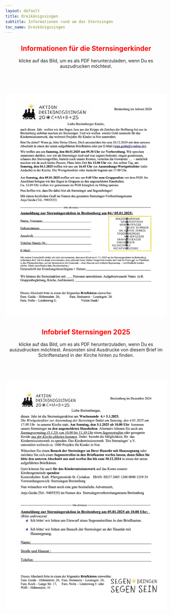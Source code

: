 ```yaml
---
layout: default
title: Dreikönigssingen
subtitle: Informationen rund um das Sternsingen
toc_name: Dreikönigssingen
---
```


<header class="major">
<h2><font color=red>Informationen für die Sternsingerkinder</font></h2>
klicke auf das Bild, um es als PDF herunterzuladen, wenn Du es auszudrucken möchtest.
</header>

<br><a href="images/Infobrief-Sternsingerkinder-2025.pdf" class="image featured"><img src="images/Infobrief-Sternsingerkinder-2025.jpg" alt=""/></a>


<header class="major">
<h2><font color=red>Infobrief Sternsingen 2025</font></h2>
klicke auf das Bild, um es als PDF herunterzuladen, wenn Du es auszudrucken möchtest. Ansonsten sind Ausdrucke von diesem Brief im Schriftenstand in der Kirche hinten zu finden.
</header>

<br><a href="images/Infobrief-Sternsingen-2025.pdf" class="image featured"><img src="images/Infobrief-Sternsingen-2025.jpg" alt=""/></a>
